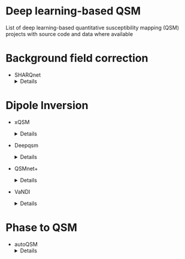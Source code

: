 # Deep learning-based QSM
List of deep learning-based quantitative susceptibility mapping (QSM) projects with source code and data where available

# Background field correction
- SHARQnet
</br> <details><summary>Details</summary>
  <p>
     - Language: Python (Tensorflow) <br/>
     - Method: Background field correction <br/>
     - Code: not yet publicly available, but available on request: steffen.bollmann@cai.uq.edu.au <br>
     - Reference: http://www.sciencedirect.com/science/article/pii/S0939388918301673 <br/>
  </p>
  </details>
  
# Dipole Inversion
- xQSM
</br> <details><summary>Details</summary>
  <p>
     - Language: MATLAB & Python (Pytorch) <br/>
     - Method: Dipole inversion <br/>
     - Code: https://github.com/sunhongfu/deepMRI/tree/master/xQSM <br/>
     - Reference: https://arxiv.org/abs/2004.06281 <br>
  </p>
  </details>


- Deepqsm
</br> <details><summary>Details</summary>
  <p>
     - Language: Python (Tensorflow) <br/>
     - Method: Dipole inversion <br/>
     - Code: https://colab.research.google.com/github/brainhack101/IntroDL/blob/master/notebooks/2019/Bollman/Steffen_Bollman_Deep_learning_QSM_tutorial_OHBM.ipynb <br>
     - Tutorial: https://www.pathlms.com/ohbm/courses/12238/sections/15846/video_presentations/137444 (start: 1:16:56)
     - Reference: https://doi.org/10.1016/j.neuroimage.2019.03.060 <br/>
  </p>
  </details>
  
- QSMnet+
</br> <details><summary>Details</summary>
  <p>
     - Language: Python (Tensorflow) <br/>
     - Method: Dipole inversion <br/>
     - Code: https://github.com/SNU-LIST/QSMnet <br/>
     - Reference: https://doi.org/10.1016/j.neuroimage.2018.06.030 <br>
                  &emsp;&emsp;&emsp;&emsp;&emsp;&ensp;https://arxiv.org/abs/1909.07716
  </p>
  </details>
 
  
- VaNDI
</br> <details><summary>Details</summary>
  <p>
     - Language: Python (Tensorflow) <br/>
     - Method: Dipole inversion <br/>
     - Code: https://www.dropbox.com/s/ubabfhwfpjphpo1/NDI_Toolbox.zip?dl=0 <br/>
     - Reference: http://arxiv.org/abs/1909.13692 <br/>
  </p>
  </details>


# Phase to QSM
- autoQSM
</br> <details><summary>Details</summary>
  <p>
     - Language: Python <br/>
     - Method: Background field correction + Dipole inversion <br/>
     - Code: not yet available <br/>
     - Reference: http://www.sciencedirect.com/science/article/pii/S1053811919306469 <br/>
  </p>
  </details>
